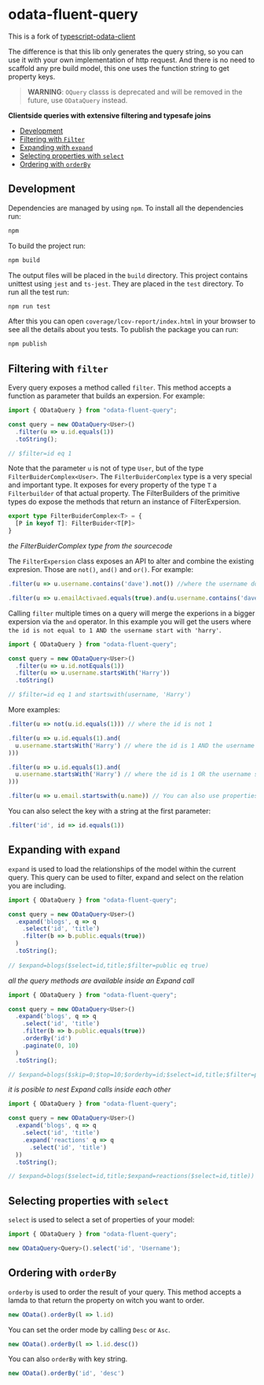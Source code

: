 # odata-fluent-query

This is a fork of [typescript-odata-client](https://www.npmjs.com/package/typescript-odata-client)

The difference is that this lib only generates the query string, so you can use it with your own implementation of http request.
And there is no need to scaffold any pre build model, this one uses the function string to get property keys.

<!-- > **WARNING**: needs more testigs, still under development. Please be free to contribute on github. -->

> **WARNING**: `OQuery` classs is deprecated and will be removed in the future, use `ODataQuery` instead.

**Clientside queries with extensive filtering and typesafe joins**

* [Development](#development)
* [Filtering with `Filter`](#filtering-with-filter)
* [Expanding with `expand`](#expanding-with-expand)
* [Selecting properties with `select`](#selecting-properties-with-select)
* [Ordering with `orderBy`](#ordering-with-orderby)

<!-- > See also the [examples](./EXAMPLES.md) to see the library in action

> Looking for all the filteroperators? They are listed [here](./FILTER_BUILDER_API.md) -->

## Development

Dependencies are managed by using `npm`. To install all the dependencies run:
```sh
npm
```
To build the project run:
```sh
npm build
```
The output files will be placed in the `build` directory. This project contains unittest using `jest` and `ts-jest`. They are placed in the `test` directory. To run all the test run:
```sh
npm run test
```
After this you can open `coverage/lcov-report/index.html` in your browser to see all the details about you tests. To publish the package you can run:
```sh
npm publish
```

## Filtering with `filter`

Every query exposes a method called `filter`. This method accepts a function as parameter that builds an expersion. For example:

```ts
import { ODataQuery } from "odata-fluent-query";

const query = new ODataQuery<User>()
  .filter(u => u.id.equals(1))
  .toString();

// $filter=id eq 1
```

Note that the parameter `u` is not of type `User`, but of the type `FilterBuiderComplex<User>`. The `FilterBuiderComplex` type is a very special and important type. It exposes for every property of the type `T` a `Filterbuilder` of that actual property. The FilterBuilders of the primitive types do expose the methods that return an instance of FilterExpersion.

```ts
export type FilterBuiderComplex<T> = {
  [P in keyof T]: FilterBuider<T[P]>
}
```
*the FilterBuiderComplex type from the sourcecode*

The `FilterExpersion` class exposes an API to alter and combine the existing expresion. Those are `not()`, `and()` and `or()`. For example:

```ts
.filter(u => u.username.contains('dave').not()) //where the username doest not contain dave

.filter(u => u.emailActivaed.equals(true).and(u.username.contains('dave')))
```

Calling `filter` multiple times on a query will merge the experions in a bigger expersion via the `and` operator. In this example you will get the users where `the id is not equal to 1 AND the username start with 'harry'`.

```ts
import { ODataQuery } from "odata-fluent-query";

const query = new ODataQuery<User>()
  .filter(u => u.id.notEquals(1))
  .filter(u => u.username.startsWith('Harry'))
  .toString()

// $filter=id eq 1 and startswith(username, 'Harry')
```

<!-- See [FILTER_BUILDER_API.md](./FILTER_BUILDER_API.md) for a complete list of all filteroperators -->

More examples:
```ts
.filter(u => not(u.id.equals(1))) // where the id is not 1

.filter(u => u.id.equals(1).and(
  u.username.startsWith('Harry') // where the id is 1 AND the username starts with 'harry'
)))                                     

.filter(u => u.id.equals(1).and(
  u.username.startsWith('Harry') // where the id is 1 OR the username starts with 'harry'
)))                                     

.filter(u => u.email.startswith(u.name)) // You can also use properties of the same type instead of just values
```

You can also select the key with a string at the first parameter:
```ts
.filter('id', id => id.equals(1))
```

## Expanding with `expand`

`expand` is used to load the relationships of the model within the current query. This query can be used to filter, expand and select on the relation you are including.

```ts
import { ODataQuery } from "odata-fluent-query";

const query = new ODataQuery<User>()
  .expand('blogs', q => q
    .select('id', 'title')
    .filter(b => b.public.equals(true))
  )
  .toString();
  
// $expand=blogs($select=id,title;$filter=public eq true)
```

_all the query methods are available inside an Expand call_
```ts
import { ODataQuery } from "odata-fluent-query";

const query = new ODataQuery<User>()
  .expand('blogs', q => q
    .select('id', 'title')
    .filter(b => b.public.equals(true))
    .orderBy('id')
    .paginate(0, 10)
  )
  .toString();

// $expand=blogs($skip=0;$top=10;$orderby=id;$select=id,title;$filter=public eq true)
```

_it is posible to nest Expand calls inside each other_
```ts
import { ODataQuery } from "odata-fluent-query";

const query = new ODataQuery<User>()
  .expand('blogs', q => q
    .select('id', 'title')
    .expand('reactions' q => q
      .select('id', 'title')
  ))
  .toString();

// $expand=blogs($select=id,title;$expand=reactions($select=id,title))
```

<!-- There is also an `ExpandStrict` method to expand a relationship in the strict modus (with `$expand=rel!(...)`). -->

## Selecting properties with `select`

`select` is used to select a set of properties of your model:
```ts
import { ODataQuery } from "odata-fluent-query";

new ODataQuery<Query>().select('id', 'Username');
```

## Ordering with `orderBy`

`orderby` is used to order the result of your query. This method accepts a lamda to that return the property on witch you want to order.
```ts
new OData().orderBy(l => l.id)
```
<!-- It is posible to order on relations:
```ts
new OData()
  .select('title')
  .orderBy(l => l.teachingActivities.position)
``` -->
You can set the order mode by calling `Desc` or `Asc`.
```ts
new OData().orderBy(l => l.id.desc())
```  
You can also `orderBy` with key string.
```ts
new OData().orderBy('id', 'desc')
```